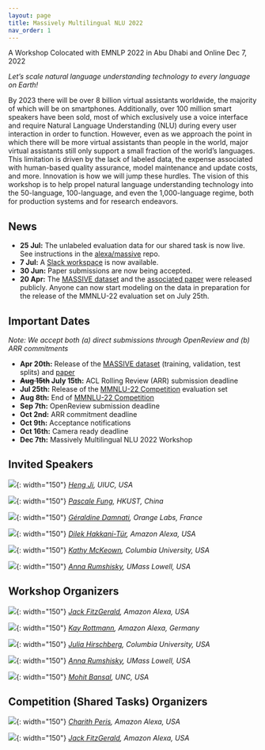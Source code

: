 ```yaml
---
layout: page
title: Massively Multilingual NLU 2022
nav_order: 1
---
```


A Workshop Colocated with EMNLP 2022 in Abu Dhabi and Online
Dec 7, 2022

*Let’s scale natural language understanding technology to every language on Earth!*

By 2023 there will be over 8 billion virtual assistants worldwide, the majority of which will be on smartphones. Additionally, over 100 million smart speakers have been sold, most of which exclusively use a voice interface and require Natural Language Understanding (NLU) during every user interaction in order to function. However, even as we approach the point in which there will be more virtual assistants than people in the world, major virtual assistants still only support a small fraction of the world’s languages. This limitation is driven by the lack of labeled data, the expense associated with human-based quality assurance, model maintenance and update costs, and more. Innovation is how we will jump these hurdles. The vision of this workshop is to help propel natural language understanding technology into the 50-language, 100-language, and even the 1,000-language regime, both for production systems and for research endeavors.

## News
* **25 Jul:** The unlabeled evaluation data for our shared task is now live. See instructions in the [alexa/massive](https://github.com/alexa/massive) repo.
* **7 Jul:** A [Slack workspace](https://join.slack.com/t/mmnlu-22/shared_invite/zt-1c5p3d3hw-8Ou0QJahOUrEzt5YDYl5Dw) is now available.
* **30 Jun:** Paper submissions are now being accepted.
* **20 Apr:** The [MASSIVE dataset](https://github.com/alexa/massive) and the [associated paper](https://arxiv.org/abs/2204.08582) were released publicly. Anyone can now start modeling on the data in preparation for the release of the MMNLU-22 evaluation set on July 25th.

## Important Dates

*Note: We accept both (a) direct submissions through OpenReview and (b) ARR commitments*

* **Apr 20th:** Release of the [MASSIVE dataset](https://github.com/alexa/massive) (training, validation, test splits) and [paper](https://arxiv.org/abs/2204.08582)
* **~~Aug 15th~~ July 15th:** ACL Rolling Review (ARR) submission deadline
* **Jul 25th:** Release of the [MMNLU-22 Competition](https://eval.ai/web/challenges/challenge-page/1697/overview) evaluation set
* **Aug 8th:** End of [MMNLU-22 Competition](https://eval.ai/web/challenges/challenge-page/1697/overview)
* **Sep 7th:** OpenReview submission deadline
* **Oct 2nd:** ARR commitment deadline
* **Oct 9th:** Acceptance notifications
* **Oct 16th:** Camera ready deadline
* **Dec 7th:** Massively Multilingual NLU 2022 Workshop

## Invited Speakers

![](images/heng.png){: width="150"}
*[Heng Ji](http://blender.cs.illinois.edu/hengji.html), UIUC, USA*

![](images/pascale.jpg){: width="150"}
*[Pascale Fung](https://pascale.home.ece.ust.hk/), HKUST, China*

![](images/geraldine.png){: width="150"}
*[Géraldine Damnati](https://sites.google.com/site/geraldinedamnati/), Orange Labs, France*

![](images/dilek.jpeg){: width="150"}
*[Dilek Hakkani-Tür](https://www.linkedin.com/in/dilek-hakkani-tur-9517543/), Amazon Alexa, USA*

![](images/kathy.jpeg){: width="150"}
*[Kathy McKeown](http://www.cs.columbia.edu/~kathy/), Columbia University, USA*

![](images/anna.jpeg){: width="150"}
*[Anna Rumshisky](https://www.cs.uml.edu/~arum/), UMass Lowell, USA*

## Workshop Organizers

![](images/jgmf.jpeg){: width="150"}
*[Jack FitzGerald](https://www.linkedin.com/in/jackgmfitzgerald/), Amazon Alexa, USA*

![](images/kay.jpeg){: width="150"}
*[Kay Rottmann](https://kay-rottmann.de/), Amazon Alexa, Germany*

![](images/julia.jpeg){: width="150"}
*[Julia Hirschberg](http://www.cs.columbia.edu/~julia/), Columbia University, USA*

![](images/anna.jpeg){: width="150"}
*[Anna Rumshisky](https://www.cs.uml.edu/~arum/), UMass Lowell, USA*

![](images/mohit.png){: width="150"}
*[Mohit Bansal](https://www.cs.unc.edu/~mbansal/), UNC, USA*

## Competition (Shared Tasks) Organizers

![](images/charith.jpeg){: width="150"}
*[Charith Peris](https://www.linkedin.com/in/charith-peris/), Amazon Alexa, USA*

![](images/jgmf.jpeg){: width="150"}
*[Jack FitzGerald](https://www.linkedin.com/in/jackgmfitzgerald/), Amazon Alexa, USA*
